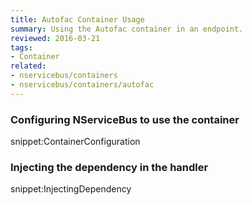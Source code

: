 ```yaml
---
title: Autofac Container Usage
summary: Using the Autofac container in an endpoint.
reviewed: 2016-03-21
tags:
- Container
related:
- nservicebus/containers
- nservicebus/containers/autofac
---
```


### Configuring NServiceBus to use the container

snippet:ContainerConfiguration


### Injecting the dependency in the handler

snippet:InjectingDependency